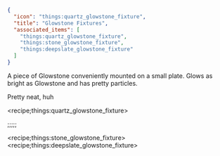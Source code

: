 ```json
{
  "icon": "things:quartz_glowstone_fixture",
  "title": "Glowstone Fixtures",
  "associated_items": [
    "things:quartz_glowstone_fixture",
    "things:stone_glowstone_fixture",
    "things:deepslate_glowstone_fixture"
  ]
}
```

A piece of Glowstone conveniently mounted on a small plate. Glows as bright as Glowstone and has pretty particles.


Pretty neat, huh

<recipe;things:quartz_glowstone_fixture>


;;;;;

<recipe;things:stone_glowstone_fixture>
<recipe;things:deepslate_glowstone_fixture>



